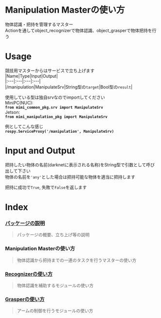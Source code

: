 # Manipulation Masterの使い方  
物体認識・把持を管理するマスター  
Actionを通してobject_recognizerで物体認識、object_grasperで物体把持を行う  
  
# Usage  
競技用マスターからはサービスで立ち上げます  
  |Name|Type|Input|Output|  
  |:---|:---|:---|:---|  
  |/manipulation|ManipulateSrv|String型の`target`|Bool型の`result`|  

使用している型は独自srvなのでimportしてください  
MiniPC(NUC):  
    **`from mimi_common_pkg.srv import ManipulateSrv`**  
Jetson:  
    **`from mimi_manipulation_pkg import ManipulateSrv`**  

例としてこんな感じ  
    **`rospy.ServiceProxy('/manipulation', ManipulateSrv)`**  

# Input and Output  
把持したい物体の名前(darknetに表示される名称)をString型で引数として呼び出して下さい  
物体の名前を`'any'`とした場合は把持可能な物体を適当に把持します  

把持に成功で`True`, 失敗で`False`を返します  
  
# Index  
### [パッケージの説明](https://github.com/HappyTatsuhito/mimi_manipulation_pkg)  
> パッケージの概要、立ち上げ等の説明  
### Manipulation Masterの使い方  
> 物体認識から把持までの一連のタスクを行うマスターの使い方  
### [Recognizerの使い方](/docs/recognizer_readme.md)  
> 物体認識を補助するモジュールの使い方  
### [Grasperの使い方](/docs/grasper_readme.md)  
> アームの制御を行うモジュールの使い方  
